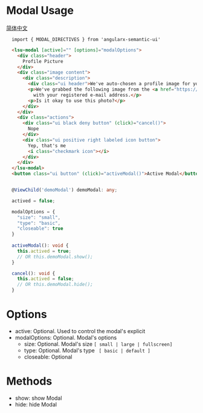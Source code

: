 # Modal Usage
<a href="https://github.com/lon-yang/angularx-semantic-ui/blob/master/components/modal/README_CN.md">简体中文</a>

```typesctript
  import { MODAL_DIRECTIVES } from 'angularx-semantic-ui'
```
```html
  <lsu-modal [active]="" [options]="modalOptions">
    <div class="header">
      Profile Picture
    </div>
    <div class="image content">
      <div class="description">
        <div class="ui header">We've auto-chosen a profile image for you.</div>
        <p>We've grabbed the following image from the <a href="https://www.gravatar.com" target="_blank">gravatar</a> image associated
          with your registered e-mail address.</p>
        <p>Is it okay to use this photo?</p>
      </div>
    </div>
    <div class="actions">
      <div class="ui black deny button" (click)="cancel()">
        Nope
      </div>
      <div class="ui positive right labeled icon button">
        Yep, that's me
        <i class="checkmark icon"></i>
      </div>
    </div>
  </lsu-modal>
  <button class="ui button" (click)="activeModal()">Active Modal</button>
```
```typescript

  @ViewChild('demoModal') demoModal: any;

  actived = false;

  modalOptions = {
    "size": "small",
    "type": "basic",
    "closeable": true
  }
  
  activeModal(): void {
    this.actived = true;
    // OR this.demoModal.show();
  }

  cancel(): void {
    this.actived = false;
    // OR this.demoModal.hide();
  }
```

# Options
- active:  Optional. Used to control the modal's explicit
- modalOptions: Optional. Modal's options
  - size: Optional. Modal's size ` [ small | large | fullscreen] `
  - type: Optional. Modal's type ` [ basic | default ]`
  - closeable: Optional

# Methods
- show: show Modal 
- hide: hide Modal
